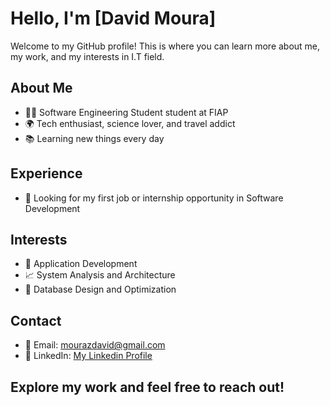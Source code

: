 # Hello, I'm [David Moura]

Welcome to my GitHub profile! This is where you can learn more about me, my work, and my interests in I.T field.

## About Me

- 👨‍💻 Software Engineering Student student at FIAP
- 🌍 Tech enthusiast, science lover, and travel addict
- 📚 Learning new things every day

## Experience

-  👔 Looking for my first job or internship opportunity in Software Development

## Interests

- 🤖 Application Development
- 📈 System Analysis and Architecture
- 🎯 Database Design and Optimization
  
## Contact

- 📧 Email: mourazdavid@gmail.com 
- 💼 LinkedIn: [My Linkedin Profile](https://www.linkedin.com/in/davidmouraz/)

## Explore my work and feel free to reach out!


<!---
dvzmr/dvzmr is a ✨ special ✨ repository because its `README.md` (this file) appears on your GitHub profile.
You can click the Preview link to take a look at your changes.
--->
